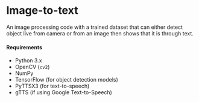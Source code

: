 # Image-to-text
An image processing code with a trained dataset that can either detect object live from camera or from an image then shows that it is through text.

#### Requirements
- Python 3.x
- OpenCV (`cv2`)
- NumPy
- TensorFlow (for object detection models)
- PyTTSX3 (for text-to-speech)
- gTTS (if using Google Text-to-Speech)
